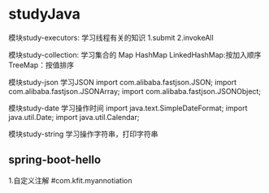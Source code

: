 

# studyJava

模块study-executors:
学习线程有关的知识
1.submit
2.invokeAll


模块study-collection:
学习集合的
Map
HashMap
LinkedHashMap:按加入顺序
TreeMap：按值排序


模块study-json
学习JSON
import com.alibaba.fastjson.JSON;
import com.alibaba.fastjson.JSONArray;
import com.alibaba.fastjson.JSONObject;

模块study-date
学习操作时间
import java.text.SimpleDateFormat;
import java.util.Date;
import java.util.Calendar;

模块study-string
学习操作字符串，打印字符串


spring-boot-hello
--------------------------
1.自定义注解 #com.kfit.myannotiation





